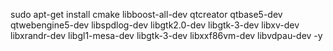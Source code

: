 sudo apt-get install cmake libboost-all-dev qtcreator qtbase5-dev qtwebengine5-dev libspdlog-dev libgtk2.0-dev libgtk-3-dev libxv-dev libxrandr-dev libgl1-mesa-dev libgtk-3-dev libxxf86vm-dev libvdpau-dev -y 